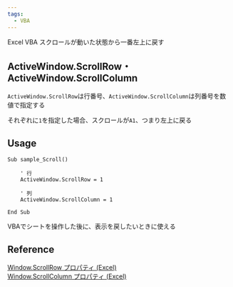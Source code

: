 ```yaml
---
tags:
  - VBA
---
```


Excel VBA スクロールが動いた状態から一番左上に戻す

## ActiveWindow.ScrollRow・ActiveWindow.ScrollColumn

`ActiveWindow.ScrollRow`は行番号、`ActiveWindow.ScrollColumn`は列番号を数値で指定する<br>

それぞれに`1`を指定した場合、スクロールが`A1`、つまり左上に戻る

## Usage
```VBScript
Sub sample_Scroll()

    ' 行
    ActiveWindow.ScrollRow = 1

    ' 列
    ActiveWindow.ScrollColumn = 1

End Sub
```

VBAでシートを操作した後に、表示を戻したいときに使える

## Reference

[Window.ScrollRow プロパティ (Excel)](https://docs.microsoft.com/ja-jp/office/vba/api/excel.window.scrollrow)<br>
[Window.ScrollColumn プロパティ (Excel)](https://docs.microsoft.com/ja-jp/office/vba/api/excel.window.scrollcolumn)<br>
